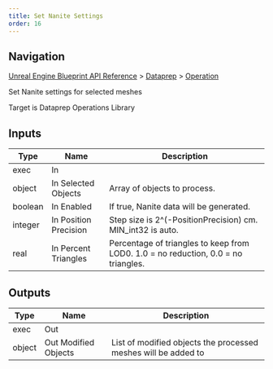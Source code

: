 ```yaml
---
title: Set Nanite Settings
order: 16
---
```

## Navigation

[Unreal Engine Blueprint API Reference](https://dev.epicgames.com/documentation/en-us/unreal-engine/BlueprintAPI) > [Dataprep](https://dev.epicgames.com/documentation/en-us/unreal-engine/BlueprintAPI/Dataprep) > [Operation](https://dev.epicgames.com/documentation/en-us/unreal-engine/BlueprintAPI/Dataprep/Operation)

Set Nanite settings for selected meshes

Target is Dataprep Operations Library

## Inputs

| Type | Name | Description |
| --- | --- | --- |
| exec | In |  |
| object | In Selected Objects | Array of objects to process. |
| boolean | In Enabled | If true, Nanite data will be generated. |
| integer | In Position Precision | Step size is 2^(-PositionPrecision) cm. MIN_int32 is auto. |
| real | In Percent Triangles | Percentage of triangles to keep from LOD0. 1.0 = no reduction, 0.0 = no triangles. |

## Outputs

| Type | Name | Description |
| --- | --- | --- |
| exec | Out |  |
| object | Out Modified Objects | List of modified objects the processed meshes will be added to |
